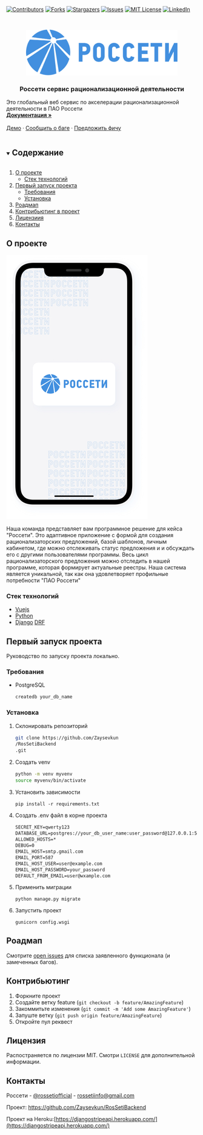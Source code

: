 [![Contributors][contributors-shield]][contributors-url]
[![Forks][forks-shield]][forks-url]
[![Stargazers][stars-shield]][stars-url]
[![Issues][issues-shield]][issues-url]
[![MIT License][license-shield]][license-url]
[![LinkedIn][linkedin-shield]][linkedin-url]



<!-- PROJECT LOGO -->
<br />
<p align="center">
  <a href="https://github.com/Zaysevkun/RosSetiBackend">
    <img src="https://github.com/Zaysevkun/RosSetiBackend/blob/master/rossetilogo.jpg?raw=true" alt="Logo" width="400" height="120">
  </a>

  <h3 align="center">Росcети сервис рационализационной деятельности</h3>
</p>
  <p>
    Это глобальный веб сервис по акселерации рационализационной деятельности в ПАО Россети
    <br />
    <a href="https://github.com/Zaysevkun/RosSetiBackend">
    <strong>Документация »</strong></a>
    <br />
    <br />
    <a href="https://github.com/Zaysevkun/RosSetiBackend">Демо</a>
    ·
    <a href="https://github.com/Zaysevkun/RosSetiBackend/issues">Сообщить о баге</a>
    ·
    <a href="https://github.com/Zaysevkun/RosSetiBackend/issues">Предложить фичу</a>
  </p>
  



<!-- TABLE OF CONTENTS -->
<details open="open">
  <summary><h2 style="display: inline-block">Содержание</h2></summary>
  <ol>
    <li>
      <a href="#about-the-project">О проекте</a>
      <ul>
        <li><a href="#built-with">Стек технологий</a></li>
      </ul>
    </li>
    <li>
      <a href="#getting-started">Первый запуск проекта</a>
      <ul>
        <li><a href="#prerequisites">Требования</a></li>
        <li><a href="#installation">Установка</a></li>
      </ul>
    </li>
    <li><a href="#roadmap">Роадмап</a></li>
    <li><a href="#contributing">Контрибьютинг в проект</a></li>
    <li><a href="#license">Лицензиия</a></li>
    <li><a href="#contact">Контакты</a></li>
  </ol>
</details>



<!-- ABOUT THE PROJECT -->
## О проекте

![Product Name Screen Shot][product-screenshot]

Наша команда представляет вам программное решение для кейса "Россети".
Это адаптивное приложение с формой для создания рационализаторских предложений, базой шаблонов, личным кабинетом, где можно отслеживать статус предложения и и обсуждать его с другими пользователями программы. Весь цикл рационализаторского предложения можно отследить в нашей программе, которая формирует актуальные реестры.
Наша система является уникальной, так как она удовлетворяет профильные потребности "ПАО Россети"



### Стек технологий

* [Vuejs](https://vuejs.org/)
* [Python](https://www.python.org/)
* [Django](https://www.djangoproject.com/) [DRF](https://www.django-rest-framework.org/)



<!-- GETTING STARTED -->
## Первый запуск проекта

Руководство по запуску проекта локально.

### Требования


* PostgreSQL
  ```sh
  createdb your_db_name
  ```

### Установка

1. Склонировать репозиторий
   ```sh
   git clone https://github.com/Zaysevkun
   /RosSetiBackend
   .git
   ```
2. Создать venv
   ```sh
   python -m venv myvenv
   source myvenv/bin/activate
   ```
3. Установить зависимости
   ```
   pip install -r requirements.txt
   ```
4. Создать .env файл в корне проекта
   ```
   SECRET_KEY=qwerty123
   DATABASE_URL=postgres://your_db_user_name:user_password@127.0.0.1:5432/your_db_name
   ALLOWED_HOSTS=*
   DEBUG=0
   EMAIL_HOST=smtp.gmail.com
   EMAIL_PORT=587
   EMAIL_HOST_USER=user@example.com
   EMAIL_HOST_PASSWORD=your_password
   DEFAULT_FROM_EMAIL=user@wxample.com
   ```   
5. Применить миграции
   ```
   python manage.py migrate
   ```
6. Запустить проект
   ```
   gunicorn config.wsgi
   ```




<!-- ROADMAP -->
## Роадмап

Смотрите [open issues](https://github.com/Zaysevkun/RosSetiBackend/issues) для списка заявленного функционала (и замеченных багов).



<!-- CONTRIBUTING -->
## Контрибьютинг

1. Форкните проект
2. Создайте ветку feature (`git checkout -b feature/AmazingFeature`)
3. Закоммитьте изменения (`git commit -m 'Add some AmazingFeature'`)
4. Запуште ветку (`git push origin feature/AmazingFeature`)
5. Откройте пул реквест



<!-- LICENSE -->
## Лицензия

Распостраняется по лицензии MIT. Смотри `LICENSE` для дополнительной информации.



<!-- CONTACT -->
## Контакты

Россети - [@rossetiofficial](https://twitter.com/rossetiofficial) - rossetiinfo@gmail.com

Проект: [https://github.com/Zaysevkun/RosSetiBackend
](https://github.com/Zaysevkun/RosSetiBackend
)

Проект на Heroku:[https://djangostripeapi.herokuapp.com/](https://djangostripeapi.herokuapp.com/)










[contributors-shield]: https://img.shields.io/github/contributors/Zaysevkun/RosSetiBackend.svg?style=for-the-badge
[contributors-url]: https://github.com/Zaysevkun/RosSetiBackend/graphs/contributors
[forks-shield]: https://img.shields.io/github/forks/Zaysevkun/RosSetiBackend.svg?style=for-the-badge
[forks-url]: https://github.com/Zaysevkun/RosSetiBackend/network/members
[stars-shield]: https://img.shields.io/github/stars/Zaysevkun/RosSetiBackend.svg?style=for-the-badge
[stars-url]: https://github.com/Zaysevkun/RosSetiBackend/stargazers
[issues-shield]: https://img.shields.io/github/issues/Zaysevkun/RosSetiBackend.svg?style=for-the-badge
[issues-url]: https://github.com/Zaysevkun/RosSetiBackend/issues
[license-shield]: https://img.shields.io/github/license/Zaysevkun/RosSetiBackend.svg?style=for-the-badge
[license-url]: https://github.com/Zaysevkun/RosSetiBackend/blob/master/LICENSE
[linkedin-shield]: https://img.shields.io/badge/-LinkedIn-black.svg?style=for-the-badge&logo=linkedin&colorB=555
[linkedin-url]: https://linkedin.com/in/Zaysevkun
[product-screenshot]: https://github.com/Zaysevkun/RosSetiBackend/blob/master/project-screenshot.jpg?raw=true



